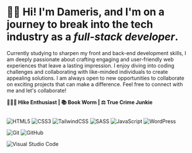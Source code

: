 # 👋🏾 Hi! I'm Dameris, and I'm on a journey to break into the tech industry as a _full-stack developer_.

Currently studying to sharpen my front and back-end development skills, I am deeply passionate about crafting engaging and user-friendly web experiences that leave a lasting impression.
I enjoy diving into coding challenges and collaborating with like-minded individuals to create appealing solutions. I am always open to new opportunities to collaborate on exciting projects that can make a difference.
Feel free to connect with me and let's collaborate!

**🤸🏾‍♀️ Hike Enthusiast | 📚 Book Worm | ⚖️ True Crime Junkie**
&nbsp;  
## 
![HTML5](https://img.shields.io/badge/html5-%23E34F26.svg?style=for-the-badge&logo=html5&logoColor=white)
![CSS3](https://img.shields.io/badge/css3-%231572B6.svg?style=for-the-badge&logo=css3&logoColor=white)
![TailwindCSS](https://img.shields.io/badge/tailwindcss-%2338B2AC.svg?style=for-the-badge&logo=tailwind-css&logoColor=white)
![SASS](https://img.shields.io/badge/SASS-hotpink.svg?style=for-the-badge&logo=SASS&logoColor=white)
![JavaScript](https://img.shields.io/badge/javascript-%23323330.svg?style=for-the-badge&logo=javascript&logoColor=%23F7DF1E)
![WordPress](https://img.shields.io/badge/WordPress-%23117AC9.svg?style=for-the-badge&logo=WordPress&logoColor=white)

![Git](https://img.shields.io/badge/git-%23F05033.svg?style=for-the-badge&logo=git&logoColor=white)
![GitHub](https://img.shields.io/badge/github-%23121011.svg?style=for-the-badge&logo=github&logoColor=white)

![Visual Studio Code](https://img.shields.io/badge/Visual%20Studio%20Code-0078d7.svg?style=for-the-badge&logo=visual-studio-code&logoColor=white)
